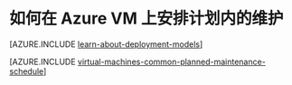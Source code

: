 <properties
	pageTitle="如何为 Azure VM 安排计划内的维护 | Azure"
	description="了解如何在 Azure VM 上安排计划内的维护。"
	services="virtual-machines-linux"
	documentationCenter=""
	authors="igalf"
	manager="timlt"
	editor=""
	tags="azure-service-management,azure-resource-manager"/>

<tags
	ms.service="virtual-machines-linux"
	ms.workload="infrastructure-services"
	ms.tgt_pltfrm="vm-linux"
	ms.devlang="na"
	ms.topic="article"
	ms.date="02/13/2016"
	wacn.date="12/26/2016"
	ms.author="igalf"/>


# 如何在 Azure VM 上安排计划内的维护

[AZURE.INCLUDE [learn-about-deployment-models](../includes/learn-about-deployment-models-classic-include.md)]

[AZURE.INCLUDE [virtual-machines-common-planned-maintenance-schedule](../../includes/virtual-machines-common-planned-maintenance-schedule.md)]

<!---HONumber=Mooncake_Quality_Review_1215_2016-->